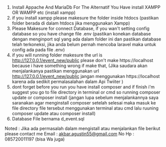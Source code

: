 1. Install Appache And MariaDb For The Alternatif You Have install XAMPP OR WAMPP etc (install xampp)
2. if you install xampp please makesure the folder inside htdocs (pastikan folder berada di dalam htdocs jika menggunakan Xampp)
3. Please Makesure for connect Database, if you wan't setting config database so you have change file .env (pastikan konekan database dengan menginport sql yang ada dalam folder ini dan pastikan database telah terkoneksi, jika anda belum pernah mencoba laravel maka untuk config ada pada file .env)
4. if you will running folder makesure the url is http://127.0.0.1/event_new/public please don't make https://localhost because i have something wrong if make that,
(Jika saudara akan menjalankanya pastikan menggunakan url http://127.0.0.1/event_new/public jangan menggunakan  https://localhost  karena ada sedikit permalasalahan dalam Api Twiiter )
5. dont forget before you run you have install composer and if finish i'm suggest you go to file directory in terminal or cmd so running composer update or composer install
(jangan lupa sebelum menjalankannya saya saranakan agar menginstall composer  setelah selesai maka masuk ke file directory file tersebut menggunakan terminal atau cmd lalu ruuning composer update atau composer install)
6. Database File bernama d_event.sql


Noted :
 Jika ada permasalah dalam mengistall atau menjalankan file berikut please contact me 
    Email : akbar.agustin55@gmail.com
    No Hp : 085720011197 (bisa Wa juga)
